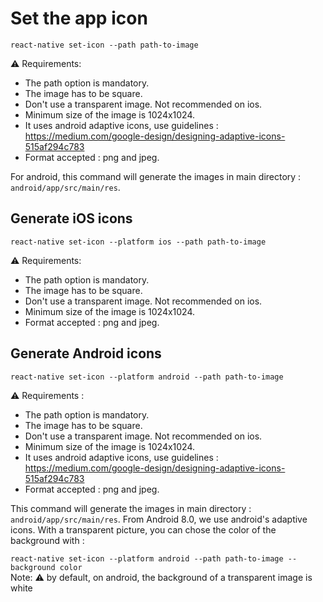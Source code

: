 # Set the app icon
`react-native set-icon --path path-to-image`

⚠️ Requirements:
- The path option is mandatory.
- The image has to be square.
- Don't use a transparent image. Not recommended on ios.
- Minimum size of the image is 1024x1024.
- It uses android adaptive icons, use guidelines : https://medium.com/google-design/designing-adaptive-icons-515af294c783
- Format accepted : png and jpeg.

For android, this command will generate the images in main directory : `android/app/src/main/res`.

## Generate iOS icons
`react-native set-icon --platform ios --path path-to-image`

⚠️ Requirements:
- The path option is mandatory.
- The image has to be square.
- Don't use a transparent image. Not recommended on ios.
- Minimum size of the image is 1024x1024.
- Format accepted : png and jpeg.

## Generate Android icons
`react-native set-icon --platform android --path path-to-image`

⚠️ Requirements :
- The path option is mandatory.
- The image has to be square.
- Don't use a transparent image. Not recommended on ios.
- Minimum size of the image is 1024x1024.
- It uses android adaptive icons, use guidelines : https://medium.com/google-design/designing-adaptive-icons-515af294c783
- Format accepted : png and jpeg.

This command will generate the images in main directory : `android/app/src/main/res`.
From Android 8.0, we use android's adaptive icons. With a transparent picture, you can chose the color of the background with :

`react-native set-icon --platform android --path path-to-image --background color`  
Note: ⚠️ by default, on android, the background of a transparent image is white